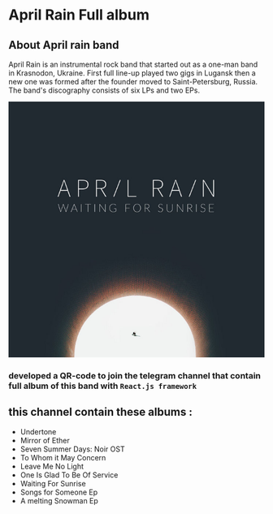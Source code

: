 # April Rain Full album

## About April rain band
April Rain is an instrumental rock band that started out as a one-man band in Krasnodon, Ukraine. First full line-up played two gigs in Lugansk then a new one was formed after the founder moved to Saint-Petersburg, Russia. The band's discography consists of six LPs and two EPs.

![Alt text](./src/assets/img/a3928046637_16.jpg "a title")
### developed a QR-code to join the telegram channel that contain full album of this band with ``React.js framework``


## this channel contain these albums :
- Undertone
- Mirror of Ether
- Seven Summer Days: Noir OST
- To Whom it May Concern
- Leave Me No Light
- One Is Glad To Be Of Service
- Waiting For Sunrise
- Songs for Someone Ep
- A melting Snowman Ep
